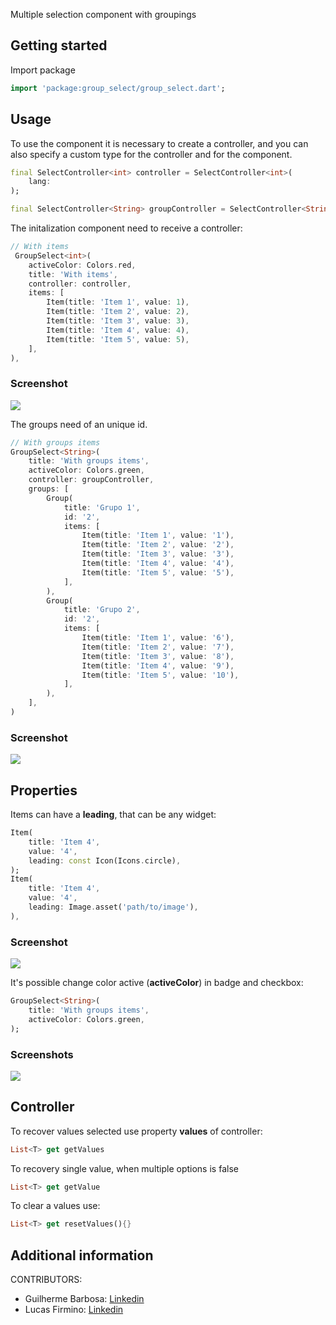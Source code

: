 Multiple selection component with groupings
## Getting started

Import package

```dart
import 'package:group_select/group_select.dart';
```

## Usage

To use the component it is necessary to create a controller, and you can also specify a custom type for the controller and for the component.

```dart
final SelectController<int> controller = SelectController<int>(
    lang:
);

final SelectController<String> groupController = SelectController<String>();
```

The initalization component need to receive a controller:

```dart
// With items
 GroupSelect<int>(
    activeColor: Colors.red,
    title: 'With items',
    controller: controller,
    items: [
        Item(title: 'Item 1', value: 1),
        Item(title: 'Item 2', value: 2),
        Item(title: 'Item 3', value: 3),
        Item(title: 'Item 4', value: 4),
        Item(title: 'Item 5', value: 5),
    ],
),
```

### Screenshot

![](https://appinventorbrasil.com.br/group-select/items-leading-screenshoot.png)

The groups need of an unique id.

```dart
// With groups items
GroupSelect<String>(
    title: 'With groups items',
    activeColor: Colors.green,
    controller: groupController,
    groups: [
        Group(
            title: 'Grupo 1',
            id: '2',
            items: [
                Item(title: 'Item 1', value: '1'),
                Item(title: 'Item 2', value: '2'),
                Item(title: 'Item 3', value: '3'),
                Item(title: 'Item 4', value: '4'),
                Item(title: 'Item 5', value: '5'),
            ],
        ),
        Group(
            title: 'Grupo 2',
            id: '2',
            items: [
                Item(title: 'Item 1', value: '6'),
                Item(title: 'Item 2', value: '7'),
                Item(title: 'Item 3', value: '8'),
                Item(title: 'Item 4', value: '9'),
                Item(title: 'Item 5', value: '10'),
            ],
        ),
    ],
)
```

### Screenshot

![](https://appinventorbrasil.com.br/group-select/group-items-screenshot.png)

## Properties

Items can have a **leading**, that can be any widget:

```dart
Item(
    title: 'Item 4',
    value: '4',
    leading: const Icon(Icons.circle),
);
Item(
    title: 'Item 4',
    value: '4',
    leading: Image.asset('path/to/image'),
),
```

### Screenshot

![](https://appinventorbrasil.com.br/group-select/items-screenshoot.png)

It's possible change color active (**activeColor**) in badge and checkbox:

```dart
GroupSelect<String>(
    title: 'With groups items',
    activeColor: Colors.green,
);
```

### Screenshots

![](https://appinventorbrasil.com.br/group-select/colors-screenshot.png)

## Controller

To recover values selected use property **values** of controller:

```dart
List<T> get getValues
```

To recovery single value, when multiple options is false

```dart
List<T> get getValue
```

To clear a values use:

```dart
List<T> get resetValues(){}
```

## Additional information

CONTRIBUTORS:

- Guilherme Barbosa: [Linkedin](https://www.linkedin.com/in/barbosagui/)
- Lucas Firmino: [Linkedin](https://www.linkedin.com/in/lucasfirminobarros/)
